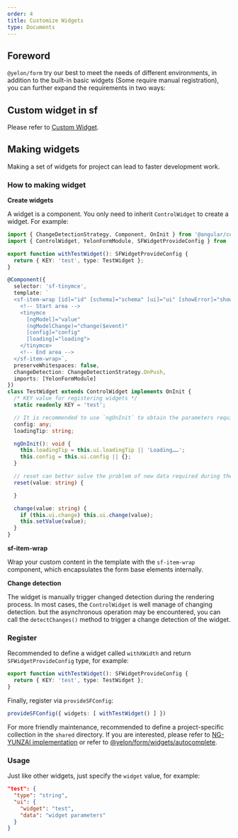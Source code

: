 ```yaml
---
order: 4
title: Customize Widgets
type: Documents
---
```


## Foreword

`@yelon/form` try our best to meet the needs of different environments, in addition to the built-in basic widgets (Some require manual registration), you can further expand the requirements in two ways:

## Custom widget in sf

Please refer to [Custom Widget](/form/custom).

## Making widgets

Making a set of widgets for project can lead to faster development work.

### How to making widget

**Create widgets**

A widget is a component. You only need to inherit `ControlWidget` to create a widget. For example:

```ts
import { ChangeDetectionStrategy, Component, OnInit } from '@angular/core';
import { ControlWidget, YelonFormModule, SFWidgetProvideConfig } from '@yelon/form';

export function withTestWidget(): SFWidgetProvideConfig {
  return { KEY: 'test', type: TestWidget };
}

@Component({
  selector: 'sf-tinymce',
  template: `
  <sf-item-wrap [id]="id" [schema]="schema" [ui]="ui" [showError]="showError" [error]="error" [showTitle]="schema.title">
    <!-- Start area -->
    <tinymce
      [ngModel]="value"
      (ngModelChange)="change($event)"
      [config]="config"
      [loading]="loading">
    </tinymce>
    <!-- End area -->
  </sf-item-wrap>`,
  preserveWhitespaces: false,
  changeDetection: ChangeDetectionStrategy.OnPush,
  imports: [YelonFormModule]
})
class TestWidget extends ControlWidget implements OnInit {
  /* KEY value for registering widgets */
  static readonly KEY = 'test';

  // It is recommended to use `ngOnInit` to obtain the parameters required by the component.
  config: any;
  loadingTip: string;

  ngOnInit(): void {
    this.loadingTip = this.ui.loadingTip || 'Loading……';
    this.config = this.ui.config || {};
  }

  // reset can better solve the problem of new data required during the form reset process
  reset(value: string) {

  }

  change(value: string) {
    if (this.ui.change) this.ui.change(value);
    this.setValue(value);
  }
}
```

**sf-item-wrap**

Wrap your custom content in the template with the `sf-item-wrap` component, which encapsulates the form base elements internally.

**Change detection**

The widget is manually trigger changed detection during the rendering process. In most cases, the `ControlWidget` is well manage of changing detection. but the asynchronous operation may be encountered, you can call the `detectChanges()` method to trigger a change detection of the widget.

### Register

Recommended to define a widget called `withXWidth` and return `SFWidgetProvideConfig` type, for example:

```ts
export function withTestWidget(): SFWidgetProvideConfig {
  return { KEY: 'test', type: TestWidget };
}
```

Finally, register via `provideSFConfig`:

```ts
provideSFConfig({ widgets: [ withTestWidget() ] })
```

For more friendly maintenance, recommended to define a project-specific collection in the `shared` directory. If you are interested, please refer to [NG-YUNZAI implementation](https://github.com/hbyunzai/ng-yunzai/blob/master/src/app/shared/json-schema/) or refer to [@yelon/form/widgets/autocomplete](https://github.com/hbyunzai/yelon/tree/master/packages/form/widgets/autocomplete).

### Usage

Just like other widgets, just specify the `widget` value, for example:

```json
"test": {
  "type": "string",
  "ui": {
    "widget": "test",
    "data": "widget parameters"
  }
}
```

